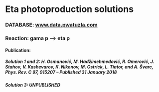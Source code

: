 # Eta photoproduction solutions 
### DATABASE: www.data.pwatuzla.com
### Reaction: gama p --> eta p
#### Publication: 
##### Solution 1 and 2: H. Osmanović, M. Hadžimehmedović, R. Omerović, J. Stahov, V. Kashevarov, K. Nikonov, M. Ostrick, L. Tiator, and A. Švarc, Phys. Rev. C 97, 015207 – Published 31 January 2018 
##### Solution 3: UNPUBLISHED

